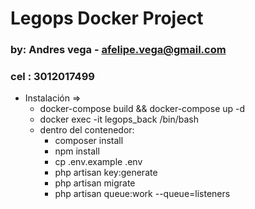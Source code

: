 # Legops Docker Project
### by: Andres vega - afelipe.vega@gmail.com
### cel : 3012017499

- Instalación => 
  - docker-compose build && docker-compose up -d
  - docker exec -it legops_back /bin/bash
  - dentro del contenedor:
    - composer install
    - npm install
    - cp .env.example .env
    - php artisan key:generate
    - php artisan migrate
    - php artisan queue:work --queue=listeners 